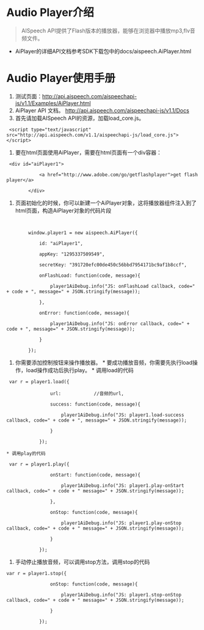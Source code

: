 

# Audio Player介绍 #
> AISpeech API提供了Flash版本的播放器，能够在浏览器中播放mp3,flv音频文件。
  * AiPlayer的详细API文档参考SDK下载包中的docs/aispeech.AiPlayer.html
# Audio Player使用手册 #
  1. 测试页面：http://api.aispeech.com/aispeechapi-js/v1.1/Examples/AiPlayer.html
  1. AiPlayer API 文档。 http://api.aispeech.com/aispeechapi-js/v1.1/Docs
  1. 首先请加载AISpeech API的资源，加载load\_core.js。
```
 <script type="text/javascript" src="http://api.aispeech.com/v1.1/aispeechapi-js/load_core.js"></script>
```
  1. 要在html页面使用AiPlayer，需要在html页面有一个div容器：
```
 <div id="aiPlayer1">

            <a href="http://www.adobe.com/go/getflashplayer">get flash player</a>

        </div>
```
  1. 页面初始化的时候，你可以新建一个AiPlayer对象，这将播放器组件注入到了html页面，构造AiPlayer对象的代码片段
```
       

        window.player1 = new aispeech.AiPlayer({

            id: "aiPlayer1",
    
            appKey: "1295337509549",

            secretKey: "391720efc00de450c56bbd7954171bc9af1b8ccf",

            onFlashLoad: function(code, message){

                player1AiDebug.info("JS: onFlashLoad callback, code=" + code + ", message=" + JSON.stringify(message));

            },

            onError: function(code, message){

                player1AiDebug.info("JS: onError callback, code=" + code + ", message=" + JSON.stringify(message));

            }

        });
```
  1. 你需要添加控制按钮来操作播放器。
    * 要成功播放音频，你需要先执行load操作，load操作成功后执行play。
    * 调用load的代码
```
 var r = player1.load({

                url:            //音频的url,
              
                success: function(code, message){

                    player1AiDebug.info("JS: player1.load-success callback, code=" + code + ", message=" + JSON.stringify(message));

                }

            });
```
    * 调用play的代码
```
 var r = player1.play({

                onStart: function(code, message){

                    player1AiDebug.info("JS: player1.play-onStart callback, code=" + code + " message=" + JSON.stringify(message));

                },

                onStop: function(code, message){

                    player1AiDebug.info("JS: player1.play-onStop callback, code=" + code + " message=" + JSON.stringify(message));

                }

            });
```
  1. 手动停止播放音频，可以调用stop方法，调用stop的代码
```
var r = player1.stop({

                onStop: function(code, message){

                    player1AiDebug.info("JS: player1.stop-onStop callback, code=" + code + " message=" + JSON.stringify(message));

                }

            });
```
